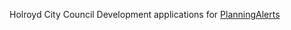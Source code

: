 Holroyd City Council Development applications for [PlanningAlerts](https://www.planningalerts.org.au/)
